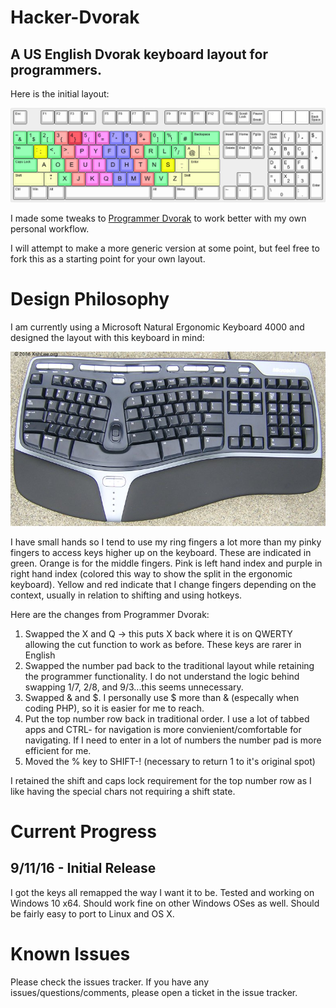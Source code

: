 # Hacker-Dvorak
## A US English Dvorak keyboard layout for programmers.

Here is the initial layout:

![](keyboard-layout.png)

I made some tweaks to [Programmer Dvorak](http://www.kaufmann.no/roland/dvorak/) to work better with my own personal workflow.

I will attempt to make a more generic version at some point, but feel free to fork this as a starting point for your own layout.

# Design Philosophy

I am currently using a Microsoft Natural Ergonomic Keyboard 4000 and designed the layout with this keyboard in mind:

![](ms-keyboard.jpg)

I have small hands so I tend to use my ring fingers a lot more than my pinky fingers to access keys higher up on the keyboard.  These are indicated in green.  Orange is for the middle fingers. Pink is left hand index and purple in right hand index (colored this way to show the split in the ergonomic keyboard).  Yellow and red indicate that I change fingers depending on the context, usually in relation to shifting and using hotkeys.

Here are the changes from Programmer Dvorak:

1. Swapped the X and Q -> this puts X back where it is on QWERTY allowing the cut function to work as before.  These keys are rarer in English
2. Swapped the number pad back to the traditional layout while retaining the programmer functionality.  I do not understand the logic behind swapping 1/7, 2/8, and 9/3...this seems unnecessary.
3. Swapped & and $.  I personally use $ more than & (especally when coding PHP), so it is easier for me to reach.
4. Put the top number row back in traditional order.  I use a lot of tabbed apps and CTRL-<num> for navigation is more convienient/comfortable for navigating.  If I need to enter in a lot of numbers the number pad is more efficient for me.  
5. Moved the % key to SHIFT-! (necessary to return 1 to it's original spot)
 
I retained the shift and caps lock requirement for the top number row as I like having the special chars not requiring a shift state.

# Current Progress

## 9/11/16 - Initial Release

I got the keys all remapped the way I want it to be.  Tested and working on Windows 10 x64.  Should work fine on other Windows OSes as well.  Should be fairly easy to port to Linux and OS X.

# Known Issues

Please check the issues tracker.  If you have any issues/questions/comments, please open a ticket in the issue tracker.
